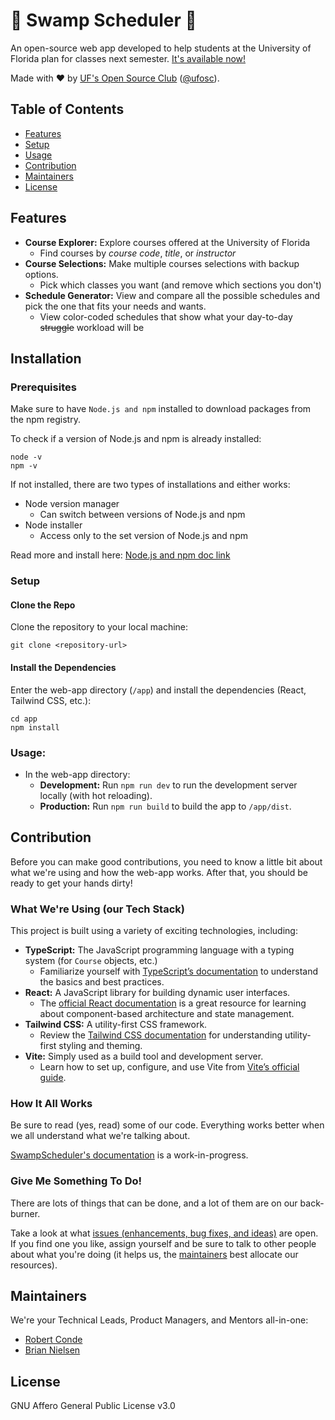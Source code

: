# 🐊 Swamp Scheduler 📆

An open-source web app developed to help students at the University of Florida plan for classes next
semester. [It's available now!](https://osc.rconde.xyz/)

Made with :heart: by [UF's Open Source Club](https://ufosc.org) ([@ufosc](https://github.com/ufosc/)).

## Table of Contents

- [Features](#Features)
- [Setup](#Setup)
- [Usage](#Usage)
- [Contribution](#Contribution)
- [Maintainers](#Maintainers)
- [License](#License)

## Features

- **Course Explorer:** Explore courses offered at the University of Florida
    - Find courses by *course code*, *title*, or *instructor*
- **Course Selections:** Make multiple courses selections with backup options.
    - Pick which classes you want (and remove which sections you don't)
- **Schedule Generator:** View and compare all the possible schedules and pick the one that fits your needs and wants.
    - View color-coded schedules that show what your day-to-day ~~struggle~~ workload will be

## Installation

### Prerequisites

Make sure to have `Node.js and npm` installed to download packages from the npm registry.

To check if a version of Node.js and npm is already installed:

```shell
node -v
npm -v
```
If not installed, there are two types of installations and either works: 

- Node version manager
    - Can switch between versions of Node.js and npm
- Node installer
    - Access only to the set version of Node.js and npm

Read more and install here: [Node.js and npm doc link](https://docs.npmjs.com/downloading-and-installing-node-js-and-npm#windows-node-version-managers)

### Setup

#### Clone the Repo

Clone the repository to your local machine:

```shell
git clone <repository-url>
```

#### Install the Dependencies

Enter the web-app directory (`/app`) and install the dependencies (React, Tailwind CSS, etc.):

```shell
cd app
npm install
```

### Usage:

- In the web-app directory:
    - **Development:** Run `npm run dev` to run the development server locally (with hot reloading).
    - **Production:** Run `npm run build` to build the app to `/app/dist`.

## Contribution

Before you can make good contributions, you need to know a little bit about what we're using and how the web-app works.
After that, you should be ready to get your hands dirty!

### What We're Using (our Tech Stack)

This project is built using a variety of exciting technologies, including:

- **TypeScript:** The JavaScript programming language with a typing system (for `Course` objects, etc.)
    - Familiarize yourself with [TypeScript’s documentation](https://www.typescriptlang.org/docs/) to understand the
      basics and best practices.
- **React:** A JavaScript library for building dynamic user interfaces.
    - The [official React documentation](https://reactjs.org/docs/getting-started.html) is a great resource for learning
      about component-based architecture and state management.
- **Tailwind CSS:** A utility-first CSS framework.
    - Review the [Tailwind CSS documentation](https://tailwindcss.com/docs) for understanding utility-first styling and
      theming.
- **Vite:** Simply used as a build tool and development server.
    - Learn how to set up, configure, and use Vite from [Vite’s official guide](https://vitejs.dev/guide/).

### How It All Works

Be sure to read (yes, read) some of our code. Everything works better when we all understand what we're talking about.

[SwampScheduler's documentation](https://docs.ufosc.org/docs/swamp-scheduler) is a work-in-progress.

### Give Me Something To Do!

There are lots of things that can be done, and a lot of them are on our back-burner.

Take a look at what [issues (enhancements, bug fixes, and ideas)](https://github.com/ufosc/SwampScheduler/issues) are
open. If you find one you like, assign yourself and
be sure to talk to other people about what you're doing (it helps us, the [maintainers](#Maintainers) best allocate our
resources).

## Maintainers

We're your Technical Leads, Product Managers, and Mentors all-in-one:

- [Robert Conde](https://github.com/RobertConde)
- [Brian Nielsen](https://github.com/bnielsen1)

## License

GNU Affero General Public License v3.0

